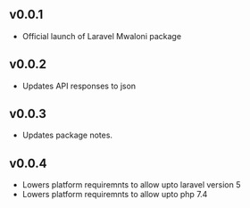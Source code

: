 ## v0.0.1

- Official launch of Laravel Mwaloni package

## v0.0.2

- Updates API responses to json

## v0.0.3

- Updates package notes.

## v0.0.4

- Lowers platform requiremnts to allow upto laravel version 5
- Lowers platform requiremnts to allow upto php 7.4
